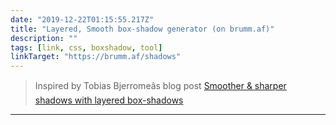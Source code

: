 ```yaml
---
date: "2019-12-22T01:15:55.217Z"
title: "Layered, Smooth box-shadow generator (on brumm.af)"
description: ""
tags: [link, css, boxshadow, tool]
linkTarget: "https://brumm.af/shadows"
---
```

> Inspired by Tobias Bjerromeâs blog post [Smoother & sharper shadows with layered box-shadows](https://tobiasahlin.com/blog/layered-smooth-box-shadows)
---
